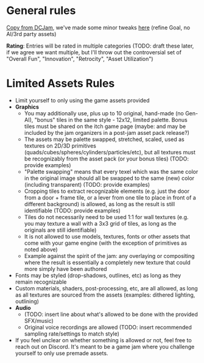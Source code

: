 # General rules

[Copy from DCJam](<https://itch.io/jam/dcjam2024>), we've made some minor tweaks [here](https://github.com/local-minimum/informal-but-limited-dungeon-crawler-jam-assets-2025/edit/main/rules/rules-dcjam-updated.md) (refine Goal, no AI/3rd party assets)

**Rating**: Entries will be rated in multiple categories (TODO: draft these later, if we agree we want multiple, but I'll throw out the controversial set of "Overall Fun", "Innovation", "Retrocity", "Asset Utilization")

# Limited Assets Rules
* Limit yourself to only using the game assets provided
* **Graphics**
  * You may additionally use, plus up to 10 original, hand-made (no Gen-AI), "bonus" tiles in the same style - 12x12, limited palette.  Bonus tiles must be shared on the itch game page (maybe: and may be included by the jam organizers in a post-jam asset pack release?)
  * The assets may be palette swapped, stretched, scaled, used as textures on 2D/3D primitives (quads/cubes/spheres/cylinders/particles/etc), but all textures must be recognizably from the asset pack (or your bonus tiles) (TODO: provide examples)
  * "Palette swapping" means that every texel which was the same color in the original image should all be swapped to the same (new) color (including transparent) (TODO: provide examples)
  * Cropping tiles to extract recognizable elements (e.g. just the door from a door + frame tile, or a lever from one tile to place in front of a different background) is allowed, as long as the result is still identifiable (TODO: provide examples)
  * Tiles do not necessarily need to be used 1:1 for wall textures (e.g. you may texture a wall with a 3x3 grid of tiles, as long as the originals are still identifiable)
  * It is not allowed to use models, textures, fonts or other assets that come with your game engine (with the exception of primitives as noted above)
  * Example against the spirit of the jam: any overlaying or compositing where the result is essentially a completely new texture that could more simply have been authored
* Fonts may be styled (drop-shadows, outlines, etc) as long as they remain recognizable
* Custom materials, shaders, post-processing, etc, are all allowed, as long as all textures are sourced from the assets (examples: dithered lighting, outlining)
* **Audio**
  * (TODO: insert line about what's allowed to be done with the provided SFX/music)
  * Original voice recordings are allowed (TODO: insert recommended sampling rate/settings to match style)
* If you feel unclear on whether something is allowed or not, feel free to reach out on Discord.  It's meant to be a game jam where you challenge yourself to only use premade assets.
